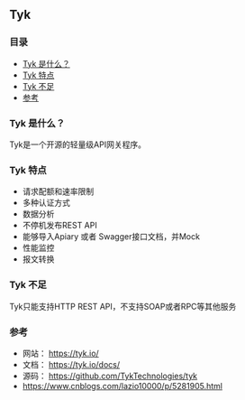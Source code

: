 ## Tyk


### 目录
* [Tyk 是什么？](#Tyk-是什么？)
* [Tyk 特点](#Tyk-特点)
* [Tyk 不足](#Tyk-不足)
* [参考](#参考)

### Tyk 是什么？
Tyk是一个开源的轻量级API网关程序。

### Tyk 特点
* 请求配额和速率限制
* 多种认证方式
* 数据分析
* 不停机发布REST API
* 能够导入Apiary 或者 Swagger接口文档，并Mock
* 性能监控
* 报文转换

### Tyk 不足
Tyk只能支持HTTP REST API，不支持SOAP或者RPC等其他服务

### 参考
* 网站： https://tyk.io/
* 文档： https://tyk.io/docs/
* 源码： https://github.com/TykTechnologies/tyk
* https://www.cnblogs.com/lazio10000/p/5281905.html
